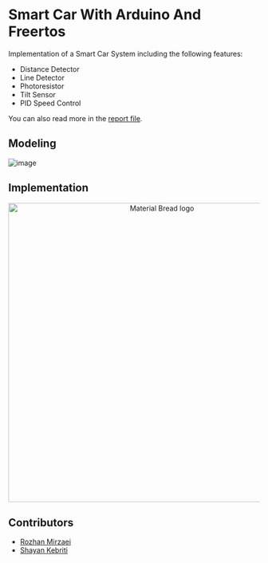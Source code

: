 # Smart Car With Arduino And Freertos
Implementation of a Smart Car System including the following features:
- Distance Detector
- Line Detector
- Photoresistor
- Tilt Sensor
- PID Speed Control

You can also read more in the [report file](/EMB-Final%20Project-Report.pdf).

## Modeling
![image](https://github.com/user-attachments/assets/7f6cf4f8-555f-47de-ac49-5bead78a4f26)


## Implementation
<p align="center">
    <img width="600" src="/smart_car/tinkercad.jpg" alt="Material Bread logo">
</p>


## Contributors
- [Rozhan Mirzaei](https://github.com/RozhanMk)
- [Shayan Kebriti](https://github.com/i4mShayan)
